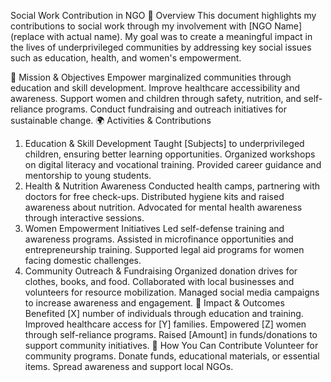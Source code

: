 Social Work Contribution in NGO
📌 Overview
This document highlights my contributions to social work through my involvement with [NGO Name] (replace with actual name). My goal was to create a meaningful impact in the lives of underprivileged communities by addressing key social issues such as education, health, and women's empowerment.

🎯 Mission & Objectives
Empower marginalized communities through education and skill development.
Improve healthcare accessibility and awareness.
Support women and children through safety, nutrition, and self-reliance programs.
Conduct fundraising and outreach initiatives for sustainable change.
🌍 Activities & Contributions
1. Education & Skill Development
Taught [Subjects] to underprivileged children, ensuring better learning opportunities.
Organized workshops on digital literacy and vocational training.
Provided career guidance and mentorship to young students.
2. Health & Nutrition Awareness
Conducted health camps, partnering with doctors for free check-ups.
Distributed hygiene kits and raised awareness about nutrition.
Advocated for mental health awareness through interactive sessions.
3. Women Empowerment Initiatives
Led self-defense training and awareness programs.
Assisted in microfinance opportunities and entrepreneurship training.
Supported legal aid programs for women facing domestic challenges.
4. Community Outreach & Fundraising
Organized donation drives for clothes, books, and food.
Collaborated with local businesses and volunteers for resource mobilization.
Managed social media campaigns to increase awareness and engagement.
📅 Impact & Outcomes
Benefited [X] number of individuals through education and training.
Improved healthcare access for [Y] families.
Empowered [Z] women through self-reliance programs.
Raised [Amount] in funds/donations to support community initiatives.
🤝 How You Can Contribute
Volunteer for community programs.
Donate funds, educational materials, or essential items.
Spread awareness and support local NGOs.
